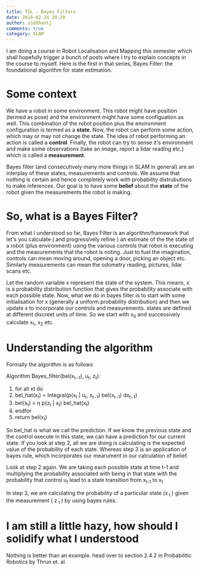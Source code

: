 ```yaml
---
title: TIL - Bayes Filters
date: 2018-02-24 20:29
author: siddhantj
comments: true
category: SLAM
---
```


I am doing a course in Robot Localisation and Mapping this semester which shall hopefully trigger a bunch of posts where I try to explain concepts in the course to myself. Here is the first in that series, Bayes Filter: the foundational algorithm for state estimation.


# Some context
We have a robot in some environment. This robot might have position (termed as pose) and the environment might have some configuation as well. This combination of the robot position plus the environment configuration is termed as a **state**. Now, the robot can perform some action, which may or may not change the state. The idea of robot performing an action is called a **control**. Finally, the robot can try to sense it's environment and make some observations (take an image, report a lidar reading etc.) which is called a **measurement**.

Bayes filter (and consecutively many more things in SLAM in general) are an interplay of these states, measurements and controls. We assume that nothing is certain and hence completely work with probability distrubutions to make inferences. Our goal is to have some **belief** about the **state** of the robot given the measurements the robot is making.


# So, what is a Bayes Filter?
From what I understood so far, Bayes Filter is an algorithm/framework that let's you calculate ( and progressively refine ) an estimate of the the state of a robot (plus environment) using the various controls that robot is executing and the measurements that the robot is noting. Just to fuel the imagination, controls can mean moving around, opening a door, picking an object etc. Similarly measurements can mean the odometry reading, pictures, lidar scans etc.

Let the random variable x represent the state of the system. This means, x is a probability distribution function that gives the probability associate with each possible state. Now, what we do in bayes filter is to start with some initialisation for x (generally a uniform probability distribution) and then we update x to incorporate our controls and measurements. states are defined at different discreet units of time. So we start with x<sub>0</sub> and successively calculate x<sub>1</sub>, x<sub>2</sub> etc.



# Understanding the algorithm

Formally the algorithm is as follows


Algorithm Bayes_filter(bel(x<sub>t−1</sub>), u<sub>t</sub>, z<sub>t</sub>):
1. for all xt do
2.   bel_hat(x<sub>t</sub>) = Integral(p(x<sub>t</sub> | u<sub>t</sub>, x<sub>t−1</sub>) bel(x<sub>t−1</sub>) dx<sub>t−1</sub>)
3.  bel(x<sub>t</sub>) = η p(z<sub>t</sub> | x<sub>t</sub>) bel_hat(x<sub>t</sub>)
4. endfor
5. return bel(x<sub>t</sub>)

So bel_hat is what we call the prediction. If we know the previous state and the control execute in this state, we can have a prediction for our current state. If you look at step 2, all we are doing is calculating is the expected value of the probability of each state. Whereas step 3 is an application of bayes rule, which incorporates our mearument in our calculation of belief.

Look at step 2 again. We are taking each possible state at time t-1 and multiplying the probability associated with being in that state with the probability that control u<sub>t</sub> lead to a state transition from x<sub>t-1</sub> to x<sub>t</sub>

In step 3, we are calculating the probability of a particular state (x<sub> t </sub>) given the measurement ( z <sub> t </sub>) by using bayes rules.


# I am still a little hazy, how should I solidify what I understood

Nothing is better than an example. head over to section 2.4.2 in Probabilitic Robotics by Thrun et. al.












